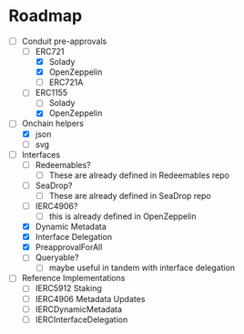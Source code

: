 # Roadmap

- [ ] Conduit pre-approvals
  - [ ] ERC721
    - [x] Solady
    - [x] OpenZeppelin
    - [ ] ERC721A
  - [ ] ERC1155
    - [ ] Solady
    - [x] OpenZeppelin
- [ ] Onchain helpers
  - [x] json
  - [ ] svg
- [ ] Interfaces
  - [ ] Redeemables?
    - [ ] These are already defined in Redeemables repo
  - [ ] SeaDrop?
    - [ ] These are already defined in SeaDrop repo
  - [ ] IERC4906?
    - [ ] this is already defined in OpenZeppelin
  - [x] Dynamic Metadata
  - [x] Interface Delegation
  - [x] PreapprovalForAll
  - [ ] Queryable?
    - [ ] maybe useful in tandem with interface delegation
- [ ] Reference Implementations
  - [ ] IERC5912 Staking
  - [ ] IERC4906 Metadata Updates
  - [ ] IERCDynamicMetadata
  - [ ] IERCInterfaceDelegation